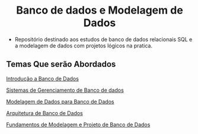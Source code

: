 <h1 align="center">Banco de dados e Modelagem de Dados</h1>

  - Repositório destinado aos estudos de banco de dados relacionais SQL e a modelagem de dados com projetos lógicos na pratica.

## Temas Que serão Abordados

  [Introdução a Banco de Dados]()

  [Sistemas de Gerenciamento de Banco de dados]()

  [Modelagem de Dados para Banco de Dados]()

  [Arquitetura de Banco de Dados]()

  [Fundamentos de Modelagem e Projeto de Banco de Dados]()

  
